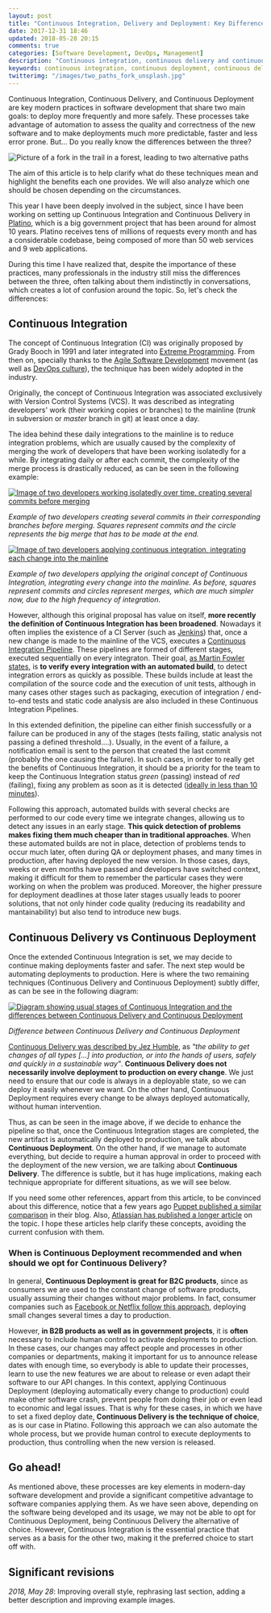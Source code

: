 ```yaml
---
layout: post
title: "Continuous Integration, Delivery and Deployment: Key Differences"
date: 2017-12-31 18:46
updated: 2018-05-28 20:15
comments: true
categories: [Software Development, DevOps, Management]
description: "Continuous integration, continuous delivery and continuous deployment are key modern practices in software development. These techniques allow us to deploy code more frequently and more safely, being tightly linked to agile approaches and DevOps culture. But... What are the differences between them?"
keywords: continuous integration, continuous deployment, continuous delivery, agile, devops, software, production
twitterimg: "/images/two_paths_fork_unsplash.jpg"
---
```

Continuous Integration, Continuous Delivery, and Continuous Deployment are key modern practices in software development that share two main goals: to deploy more frequently and more safely. These processes take advantage of automation to assess the quality and correctness of the new software and to make deployments much more predictable, faster and less error prone. But... Do you really know the differences between the three?

<img src="/images/two_paths_fork_unsplash.jpg" alt="Picture of a fork in the trail in a forest, leading to two alternative paths" />

The aim of this article is to help clarify what do these techniques mean and highlight the benefits each one provides. We will also analyze which one should be chosen depending on the circumstances.

<!-- More -->

This year I have been deeply involved in the subject, since I have been working on setting up Continuous Integration and Continuous Delivery in [Platino](http://www.gobiernodecanarias.org/platino/), which is a big government project that has been around for almost 10 years. Platino receives tens of millions of requests every month and has a considerable codebase, being composed of more than 50 web services and 9 web applications.

During this time I have realized that, despite the importance of these practices, many professionals in the industry still miss the differences between the three, often talking about them indistinctly in conversations, which creates a lot of confusion around the topic. So, let's check the differences:

## Continuous Integration

The concept of Continuous Integration (CI) was originally proposed by Grady Booch in 1991 and later integrated into [Extreme Programming](http://www.extremeprogramming.org/). From then on, specially thanks to the [Agile Software Development](http://agilemanifesto.org/) movement (as well as [DevOps culture](https://www.atlassian.com/devops)), the technique has been widely adopted in the industry.

Originally, the concept of Continuous Integration was associated exclusively with Version Control Systems (VCS). It was described as integrating developers' work (their working copies or branches) to the mainline (*trunk* in subversion or *master* branch in git) at least once a day.

The idea behind these daily integrations to the mainline is to reduce integration problems, which are usually caused by the complexity of merging the work of developers that have been working isolatedly for a while. By integrating daily or after each commit, the complexity of the merge process is drastically reduced, as can be seen in the following example:

<a href="/images/branches_without_ci.png"><img src="/images/branches_without_ci.png" alt="Image of two developers working isolatedly over time, creating several commits before merging" /></a>

*Example of two developers creating several commits in their corresponding branches before merging. Squares represent commits and the circle represents the big merge that has to be made at the end.*

<a href="/images/branches_ci.png"><img src="/images/branches_ci.png" alt="Image of two developers applying continuous integration, integrating each change into the mainline" /></a>

*Example of two developers applying the original concept of Continuous Integration, integrating every change into the mainline. As before, squares represent commits and circles represent merges, which are much simpler now, due to the high frequency of integration.*

However, although this original proposal has value on itself, **more recently the definition of Continuous Integration has been broadened**. Nowadays it often implies the existence of a CI Server (such as [Jenkins](https://jenkins-ci.org/)) that, once a new change is made to the mainline of the VCS, executes a [Continuous Integration Pipeline](https://jenkins.io/doc/book/pipeline/). These pipelines are formed of different stages, executed sequentially on every integraton. Their goal, [as Martin Fowler states](https://www.martinfowler.com/articles/continuousIntegration.html), is **to verify every integration with an automated build**, to detect integration errors as quickly as possible. These builds include at least the compilation of the source code and the execution of unit tests, although in many cases other stages such as packaging, execution of integration / end-to-end tests and static code analysis are also included in these Continuous Integration Pipelines.

In this extended definition, the pipeline can either finish successfully or a failure can be produced in any of the stages (tests failing, static analysis not passing a defined threshold….). Usually, in the event of a failure, a notification email is sent to the person that created the last commit (probably the one causing the failure). In such cases, in order to really get the benefits of Continuous Integration, it should be a priority for the team to keep the Continuous Integration status *green* (passing) instead of *red* (failing), fixing any problem as soon as it is detected ([ideally in less than 10 minutes](https://continuousdelivery.com/foundations/continuous-integration/#faq)).

Following this approach, automated builds with several checks are performed to our code every time we integrate changes, allowing us to detect any issues in an early stage. **This quick detection of problems makes fixing them much cheaper than in traditional approaches**. When these automated builds are not in place, detection of problems tends to occur much later, often during QA or deployment phases, and many times in production, after having deployed the new version. In those cases, days, weeks or even months have passed and developers have switched context, making it difficult for them to remember the particular cases they were working on when the problem was produced. Moreover, the higher pressure for deployment deadlines at those later stages usually leads to poorer solutions, that not only hinder code quality (reducing its readability and mantainability) but also tend to introduce new bugs.

## Continuous Delivery vs Continuous Deployment

Once the extended Continuous Integration is set, we may decide to continue making deployments faster and safer. The next step would be automating deployments to production. Here is where the two remaining techniques (Continuous Delivery and Continuous Deployment) subtly differ, as can be see in the following diagram:

<a href="/images/continuous_delivery_vs_deployment.png"><img src="/images/continuous_delivery_vs_deployment.png" alt="Diagram showing usual stages of Continuous Integration and the differences between Continuous Delivery and Continuous Deployment" /></a>

*Difference between Continuous Delivery and Continuous Deployment*

[Continuous Delivery was described by Jez Humble](https://continuousdelivery.com/), as *"the ability to get changes of all types [...] into production, or into the hands of users, safely and quickly in a sustainable way"*. **Continuous Delivery does not necessarily involve deployment to production on every change**. We just need to ensure that our code is always in a deployable state, so we can deploy it easily whenever we want. On the other hand, Continuous Deployment requires every change to be always deployed automatically, without human intervention.

Thus, as can be seen in the image above, if we decide to enhance the pipeline so that, once the Continuous Integration stages are completed, the new artifact is automatically deployed to production, we talk about **Continuous Deployment**. On the other hand, if we manage to automate everything, but decide to require a human approval in order to proceed with the deployment of the new version, we are talking about **Continuous Delivery**. The difference is subtle, but it has huge implications, making each technique appropriate for different situations, as we will see below.

If you need some other references, appart from this article, to be convinced about this difference, notice that a few years ago [Puppet published a similar comparison](https://puppet.com/blog/continuous-delivery-vs-continuous-deployment-what-s-diff) in their blog. Also, [Atlassian has published a longer article](https://www.atlassian.com/continuous-delivery/ci-vs-ci-vs-cd) on the topic. I hope these articles help clarify these concepts, avoiding the current confusion with them.

### When is Continuous Deployment recommended and when should we opt for Continuous Delivery?

In general, **Continuous Deployment is great for B2C products**, since as consumers we are used to the constant change of software products, usually assuming their changes without major problems. In fact, consumer companies such as [Facebook or Netflix follow this approach](https://research.fb.com/publications/continuous-deployment-at-facebook-and-oanda/), deploying small changes several times a day to production.

However, **in B2B products as well as in government projects**, it is **often** necessary to include human control to activate deployments to production. In these cases, our changes may affect people and processes in other companies or departments, making it important for us to announce release dates with enough time, so everybody is able to update their processes, learn to use the new features we are about to release or even adapt their software to our API changes. In this context, applying Continuous Deployment (deploying automatically every change to production) could make other software crash, prevent people from doing their job or even lead to economic and legal issues. That is why for these cases, in which we have to set a fixed deploy date, **Continuous Delivery is the technique of choice**, as is our case in Platino. Following this approach we can also automate the whole process, but we provide human control to execute deployments to production, thus controlling when the new version is released.

## Go ahead!

As mentioned above, these processes are key elements in modern-day software development and provide a significant competitive advantage to software companies applying them. As we have seen above, depending on the software being developed and its usage, we may not be able to opt for Continuous Deployment, being Continuous Delivery the alternative of choice. However, Continuous Integration is the essential practice that serves as a basis for the other two, making it the preferred choice to start off with.

<div class="revisions">
  <h2>Significant revisions</h2>
  <p><em>2018, May 28</em>: Improving overall style, rephrasing last section, adding a better description and improving example images.</p>
</div>
